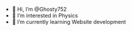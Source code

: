 - 👋 Hi, I’m @Ghosty752
- 👀 I’m interested in Physics
- 🌱 I’m currently learning Website development
